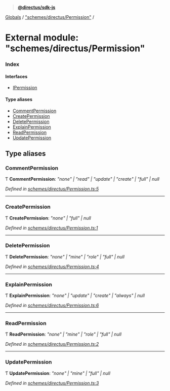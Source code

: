 > **[@directus/sdk-js](../README.md)**

[Globals](../README.md) / ["schemes/directus/Permission"](_schemes_directus_permission_.md) /

# External module: "schemes/directus/Permission"

### Index

#### Interfaces

* [IPermission](../interfaces/_schemes_directus_permission_.ipermission.md)

#### Type aliases

* [CommentPermission](_schemes_directus_permission_.md#commentpermission)
* [CreatePermission](_schemes_directus_permission_.md#createpermission)
* [DeletePermission](_schemes_directus_permission_.md#deletepermission)
* [ExplainPermission](_schemes_directus_permission_.md#explainpermission)
* [ReadPermission](_schemes_directus_permission_.md#readpermission)
* [UpdatePermission](_schemes_directus_permission_.md#updatepermission)

## Type aliases

###  CommentPermission

Ƭ **CommentPermission**: *"none" | "read" | "update" | "create" | "full" | null*

*Defined in [schemes/directus/Permission.ts:5](https://github.com/direcuts/sdk-js/tree/master/schemes/directus/Permission.ts#L5)*

___

###  CreatePermission

Ƭ **CreatePermission**: *"none" | "full" | null*

*Defined in [schemes/directus/Permission.ts:1](https://github.com/direcuts/sdk-js/tree/master/schemes/directus/Permission.ts#L1)*

___

###  DeletePermission

Ƭ **DeletePermission**: *"none" | "mine" | "role" | "full" | null*

*Defined in [schemes/directus/Permission.ts:4](https://github.com/direcuts/sdk-js/tree/master/schemes/directus/Permission.ts#L4)*

___

###  ExplainPermission

Ƭ **ExplainPermission**: *"none" | "update" | "create" | "always" | null*

*Defined in [schemes/directus/Permission.ts:6](https://github.com/direcuts/sdk-js/tree/master/schemes/directus/Permission.ts#L6)*

___

###  ReadPermission

Ƭ **ReadPermission**: *"none" | "mine" | "role" | "full" | null*

*Defined in [schemes/directus/Permission.ts:2](https://github.com/direcuts/sdk-js/tree/master/schemes/directus/Permission.ts#L2)*

___

###  UpdatePermission

Ƭ **UpdatePermission**: *"none" | "mine" | "full" | null*

*Defined in [schemes/directus/Permission.ts:3](https://github.com/direcuts/sdk-js/tree/master/schemes/directus/Permission.ts#L3)*